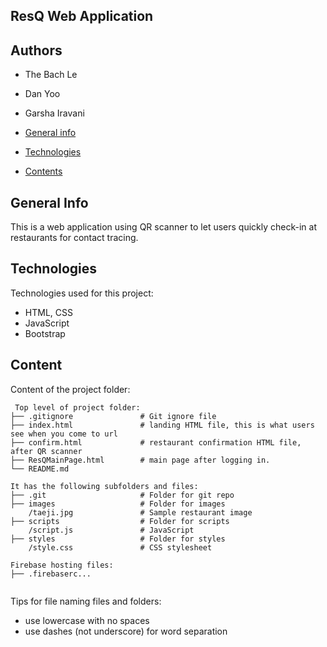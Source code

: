 ## ResQ Web Application

## Authors
* The Bach Le
* Dan Yoo
* Garsha Iravani

* [General info](#general-info)
* [Technologies](#technologies)
* [Contents](#content)

## General Info
This is a web application using QR scanner to let users quickly check-in at restaurants for contact tracing.
	
## Technologies
Technologies used for this project:
* HTML, CSS
* JavaScript
* Bootstrap 
	
## Content
Content of the project folder:

```
 Top level of project folder: 
├── .gitignore               # Git ignore file
├── index.html               # landing HTML file, this is what users see when you come to url
├── confirm.html             # restaurant confirmation HTML file, after QR scanner
├── ResQMainPage.html        # main page after logging in. 
└── README.md

It has the following subfolders and files:
├── .git                     # Folder for git repo
├── images                   # Folder for images
    /taeji.jpg               # Sample restaurant image
├── scripts                  # Folder for scripts
    /script.js               # JavaScript
├── styles                   # Folder for styles
    /style.css               # CSS stylesheet

Firebase hosting files: 
├── .firebaserc...


```

Tips for file naming files and folders:
* use lowercase with no spaces
* use dashes (not underscore) for word separation

